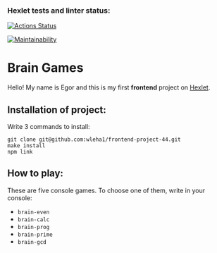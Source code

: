 ### Hexlet tests and linter status:
[![Actions Status](https://github.com/wleha1/frontend-project-44/actions/workflows/hexlet-check.yml/badge.svg)](https://github.com/wleha1/frontend-project-44/actions)

[![Maintainability](https://api.codeclimate.com/v1/badges/f276d833376c65b4a342/maintainability)](https://codeclimate.com/github/wleha1/frontend-project-44/maintainability)

# Brain Games
Hello! My name is Egor and this is my first **frontend** project on [Hexlet](https://ru.hexlet.io/).

## Installation of project:

Write 3 commands to install:
```
git clone git@github.com:wleha1/frontend-project-44.git
make install
npm link
```

## How to play:


These are five console games.
To choose one of them, write in your console:
- `brain-even` 
- `brain-calc` 
- `brain-prog` 
- `brain-prime`
- `brain-gcd`